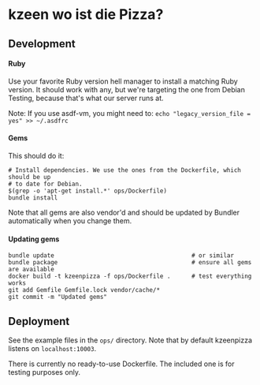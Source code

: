 # kzeen wo ist die Pizza?

## Development

#### Ruby
Use your favorite Ruby version hell manager to install a matching Ruby version.
It should work with any, but we're targeting the one from Debian Testing, because
that's what our server runs at.

Note: If you use asdf-vm, you might need to: `echo "legacy_version_file = yes" >> ~/.asdfrc`

#### Gems

This should do it:
```
# Install dependencies. We use the ones from the Dockerfile, which should be up
# to date for Debian.
$(grep -o 'apt-get install.*' ops/Dockerfile)
bundle install
```

Note that all gems are also vendor'd and should be updated by Bundler automatically
when you change them.

#### Updating gems

```
bundle update                                       # or similar
bundle package                                      # ensure all gems are available
docker build -t kzeenpizza -f ops/Dockerfile .      # test everything works
git add Gemfile Gemfile.lock vendor/cache/*
git commit -m "Updated gems"
```

## Deployment

See the example files in the `ops/` directory. Note that by default kzeenpizza
listens on `localhost:10003`.

There is currently no ready-to-use Dockerfile. The included one is for testing
purposes only.
